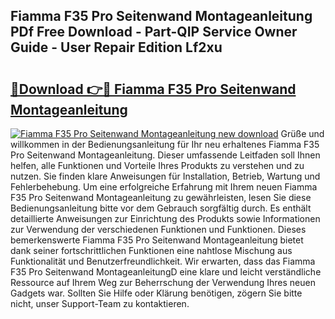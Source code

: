 ## Fiamma F35 Pro Seitenwand Montageanleitung PDf Free Download - Part-QIP Service Owner Guide - User Repair Edition Lf2xu

# <h2><a href="http://df8rm8b.blite.top/?on=Fiamma+F35+Pro+Seitenwand+Montageanleitung">🔗Download 👉🔴 Fiamma F35 Pro Seitenwand Montageanleitung</a></h2>

[![Fiamma F35 Pro Seitenwand Montageanleitung new download](https://i.imgur.com/lujVjoI.png)](http://df8rm8b.blite.top/?on=Fiamma+F35+Pro+Seitenwand+Montageanleitung)
Grüße und willkommen in der Bedienungsanleitung für Ihr neu erhaltenes Fiamma F35 Pro Seitenwand Montageanleitung. Dieser umfassende Leitfaden soll Ihnen helfen, alle Funktionen und Vorteile Ihres Produkts zu verstehen und zu nutzen. Sie finden klare Anweisungen für Installation, Betrieb, Wartung und Fehlerbehebung. Um eine erfolgreiche Erfahrung mit Ihrem neuen Fiamma F35 Pro Seitenwand Montageanleitung zu gewährleisten, lesen Sie diese Bedienungsanleitung bitte vor dem Gebrauch sorgfältig durch. Es enthält detaillierte Anweisungen zur Einrichtung des Produkts sowie Informationen zur Verwendung der verschiedenen Funktionen und Funktionen. Dieses bemerkenswerte Fiamma F35 Pro Seitenwand Montageanleitung bietet dank seiner fortschrittlichen Funktionen eine nahtlose Mischung aus Funktionalität und Benutzerfreundlichkeit. Wir erwarten, dass das Fiamma F35 Pro Seitenwand MontageanleitungD eine klare und leicht verständliche Ressource auf Ihrem Weg zur Beherrschung der Verwendung Ihres neuen Gadgets war. Sollten Sie Hilfe oder Klärung benötigen, zögern Sie bitte nicht, unser Support-Team zu kontaktieren.
